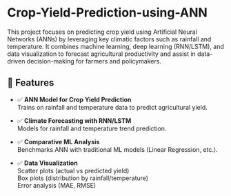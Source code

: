 # Crop-Yield-Prediction-using-ANN
This project focuses on predicting crop yield using Artificial Neural Networks (ANNs) by leveraging key climatic factors such as rainfall and temperature. It combines machine learning, deep learning (RNN/LSTM), and data visualization to forecast agricultural productivity and assist in data-driven decision-making for farmers and policymakers.


## 🔑 Features
- ✅ **ANN Model for Crop Yield Prediction**  
  Trains on rainfall and temperature data to predict agricultural yield.  

- ✅ **Climate Forecasting with RNN/LSTM**  
  Models for rainfall and temperature trend prediction.  

- ✅ **Comparative ML Analysis**  
  Benchmarks ANN with traditional ML models (Linear Regression, etc.).  

- ✅ **Data Visualization**  
   Scatter plots (actual vs predicted yield)  
   Box plots (distribution by rainfall/temperature)  
   Error analysis (MAE, RMSE) 
